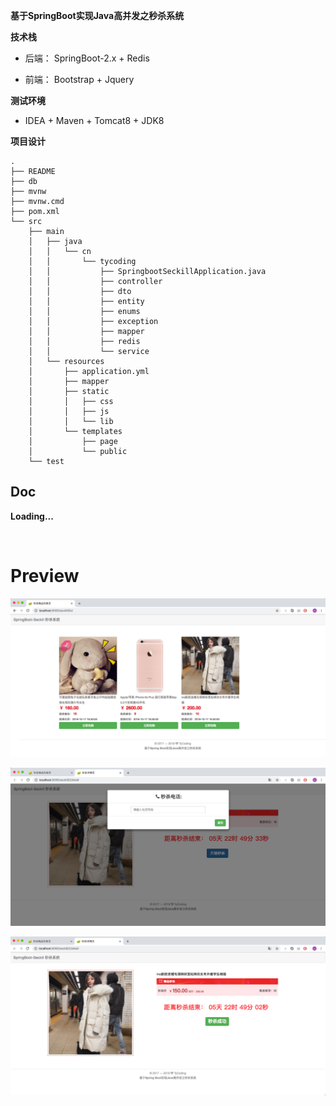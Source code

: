 **基于SpringBoot实现Java高并发之秒杀系统**

**技术栈**

* 后端： SpringBoot-2.x + Redis

* 前端： Bootstrap + Jquery

**测试环境**

* IDEA + Maven + Tomcat8 + JDK8

**项目设计**

```
.
├── README
├── db
├── mvnw
├── mvnw.cmd
├── pom.xml
└── src
    ├── main
    │   ├── java
    │   │   └── cn
    │   │       └── tycoding
    │   │           ├── SpringbootSeckillApplication.java
    │   │           ├── controller
    │   │           ├── dto
    │   │           ├── entity
    │   │           ├── enums
    │   │           ├── exception
    │   │           ├── mapper
    │   │           ├── redis
    │   │           └── service
    │   └── resources
    │       ├── application.yml
    │       ├── mapper
    │       ├── static
    │       │   ├── css
    │       │   ├── js
    │       │   └── lib
    │       └── templates
    │           ├── page
    │           └── public
    └── test
```

## Doc

**Loading...**


<br/>

# Preview

![](README/show-1.png)

![](README/show-2.png)

![](README/show-3.png)